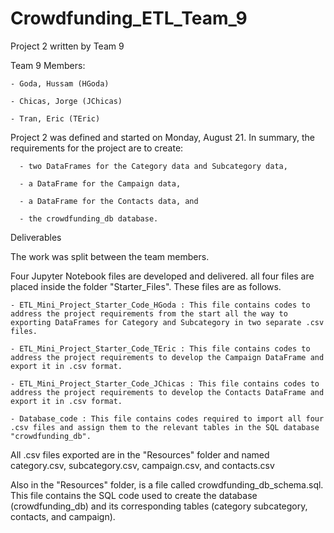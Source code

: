 # Crowdfunding_ETL_Team_9

Project 2 written by Team 9

Team 9 Members:

	- Goda, Hussam (HGoda)
  
  	- Chicas, Jorge (JChicas)
  
   	- Tran, Eric (TEric)

Project 2 was defined and started on Monday, August 21. In summary, the requirements for the project are to create: 

      - two DataFrames for the Category data and Subcategory data,
      
      - a DataFrame for the Campaign data, 
      
      - a DataFrame for the Contacts data, and 
      
      - the crowdfunding_db database.


Deliverables

The work was split between the team members.

Four Jupyter Notebook files are developed and delivered. all four files are placed inside the folder "Starter_Files". These files are as follows. 

	- ETL_Mini_Project_Starter_Code_HGoda : This file contains codes to address the project requirements from the start all the way to exporting DataFrames for Category and Subcategory in two separate .csv files. 

	- ETL_Mini_Project_Starter_Code_TEric : This file contains codes to address the project requirements to develop the Campaign DataFrame and export it in .csv format. 

	- ETL_Mini_Project_Starter_Code_JChicas : This file contains codes to address the project requirements to develop the Contacts DataFrame and export it in .csv format.
 
	- Database_code : This file contains codes required to import all four .csv files and assign them to the relevant tables in the SQL database "crowdfunding_db".


All .csv files exported are in the "Resources" folder and named category.csv, subcategory.csv, campaign.csv, and contacts.csv


Also in the "Resources" folder, is a file called crowdfunding_db_schema.sql. This file contains the SQL code used to create the database (crowdfunding_db) and its corresponding tables (category subcategory, contacts, and campaign).
